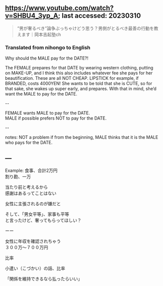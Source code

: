 ## https://www.youtube.com/watch?v=SHBU4_3yp_A; last accessed: 20230310

> ”男が奢るべき”論争ぶっちゃけどう思う？男側がとるべき最善の行動を教えます｜岡本吉起塾ch

### Translated from nihongo to English

Why should the MALE pay for the DATE?!

The FEMALE prepares for that DATE by wearing western clothing, putting on MAKE-UP, and I think this also includes whatever fee she pays for her beautification. These are all NOT CHEAP. LIPSTICK for example, if BRANDED, costs 4000YEN! She wants to be told that she is CUTE, so for that sake, she wakes up super early, and prepares. With that in mind, she’d want the MALE to pay for the DATE.

--

FEMALE wants MALE to pay for the DATE.<br/>
MALE if possible prefers NOT to pay for the DATE.

--

notes: NOT a problem if from the beginning, MALE thinks that it is the MALE who pays for the DATE.

## —

Example: 食事、合計2万円<br/>
割り勘、一万

当たり前と考えるから<br/>
感謝はあるってことはない

女性に主張されるのが嫌だと

そして、「男女平等」、家事も平等<br/>
と言ったけど、奢ってもらってほしい？

ーー

女性に年収を確認されちゃう<br/>
３００万〜７００万円

比率

小遣い（こづかい）の話、比率

「関係を維持できるなら払ったらいい」


